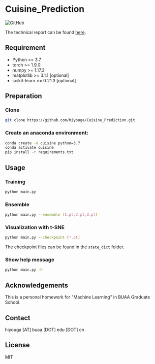 # Cuisine_Prediction

![GitHub](https://img.shields.io/github/license/hiyouga/cuisine_prediction)

The technical report can be found [here](technical_report.pdf).

## Requirement

- Python >= 3.7
- torch >= 1.9.0
- numpy >= 1.17.2
- matplotlib >= 3.1.1 [optional]
- scikit-learn >= 0.21.3 [optional]

## Preparation

### Clone

```bash
git clone https://github.com/hiyouga/Cuisine_Prediction.git
```

### Create an anaconda environment:

```bash
conda create -n cuisine python=3.7
conda activate cuisine
pip install -r requirements.txt
```

## Usage

### Training

```sh
python main.py
```

### Ensemble

```sh
python main.py --ensemble [1.pt,2.pt,3.pt]
```

### Visualization with t-SNE

```sh
python main.py --checkpoint [*.pt]
```

The checkpoint files can be found in the `state_dict` folder.

### Show help message

```sh
python main.py -h
```

## Acknowledgements

This is a personal homework for "Machine Learning" in BUAA Graduate School.

## Contact

hiyouga [AT] buaa [DOT] edu [DOT] cn

## License

MIT
